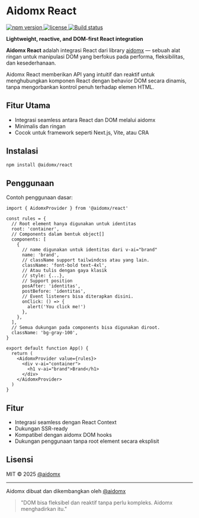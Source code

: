 # Aidomx React

[![npm version](https://www.npmjs.com/package/@aidomx/react)
![license](https://img.shields.io/npm/l/@aidomx/react?cacheSeconds=60)
![Build status](https://github.com/aidomx/react/actions/workflows/ci.yml/badge.svg)](#)

**Lightweight, reactive, and DOM-first React integration**

**Aidomx React** adalah integrasi React dari library [aidomx](https://github.com/aidomx/aidomx) — sebuah alat ringan untuk manipulasi DOM yang berfokus pada performa, fleksibilitas, dan kesederhanaan.

Aidomx React memberikan API yang intuitif dan reaktif untuk menghubungkan komponen React dengan behavior DOM secara dinamis, tanpa mengorbankan kontrol penuh terhadap elemen HTML.

## Fitur Utama

- Integrasi seamless antara React dan DOM melalui aidomx
- Minimalis dan ringan
- Cocok untuk framework seperti Next.js, Vite, atau CRA

## Instalasi

```bash
npm install @aidomx/react
```

## Penggunaan

Contoh penggunaan dasar:

```tsx
import { AidomxProvider } from '@aidomx/react'

const rules = {
  // Root element hanya digunakan untuk identitas
  root: 'container',
  // Components dalam bentuk object[]
  components: [
    {
      // name digunakan untuk identitas dari v-ai="brand"
      name: 'brand',
      // className support tailwindcss atau yang lain.
      className: 'font-bold text-4xl',
      // Atau tulis dengan gaya klasik
      // style: {...},
      // Support position
      posAfter: 'identitas',
      postBefore: 'identitas',
      // Event listeners bisa diterapkan disini.
      onClick: () => {
        alert('You click me!')
      },
    },
  ],
  // Semua dukungan pada components bisa digunakan diroot.
  className: 'bg-gray-100',
}

export default function App() {
  return (
    <AidomxProvider value={rules}>
      <div v-ai="container">
        <h1 v-ai="brand">Brand</h1>
      </div>
    </AidomxProvider>
  )
}
```

## Fitur

- Integrasi seamless dengan React Context
- Dukungan SSR-ready
- Kompatibel dengan aidomx DOM hooks
- Dukungan penggunaan tanpa root element secara eksplisit

## Lisensi

MIT © 2025 [@aidomx](https://github.com/aidomx/react/LICENSE)

---

Aidomx dibuat dan dikembangkan oleh [@aidomx](https://github.com/aidomx)

> "DOM bisa fleksibel dan reaktif tanpa perlu kompleks. Aidomx menghadirkan itu."
